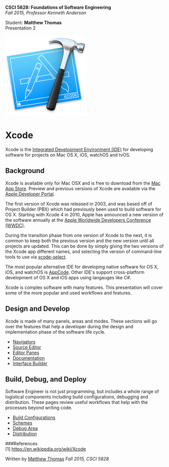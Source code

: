 **CSCI 5828: Foundations of Software Engineering**  
*Fall 2015, Professor Kenneth Anderson*

Student: **Matthew Thomas**  
Presentation 2  

![images/xcode-icon.png](images/xcode-icon.png)  
# Xcode

Xcode is the [Integrated Development Environment (IDE)](https://en.wikipedia.org/wiki/Integrated_development_environment) for developing software for projects on Mac OS X, iOS, watchOS and tvOS.

## Background  
Xcode is available only for Mac OSX and is free to download from the [Mac App Store](http://www.apple.com/osx/apps/app-store/). Preview and previous versions of Xcode are available via the [Apple Developer Portal](https://developer.apple.com).

The first version of Xcode was released in 2003, and was based off of Project Builder (PBX) which had previously been used to build software for OS X. Starting with Xcode 4 in 2010, Apple has announced a new version of the software annually at the [Apple Worldwide Developers Conference (WWDC)](https://developer.apple.com/wwdc/).  

During the transition phase from one version of Xcode to the next, it is common to keep both the previous version and the new version until all projects are updated. This can be done by simply giving the two versions of the Xcode app different names, and selecting the version of command-line tools to use via [xcode-select](https://developer.apple.com/library/mac/documentation/Darwin/Reference/ManPages/man1/xcode-select.1.html).  

The most popular alternative IDE for developing native software for OS X, iOS, and watchOS is [AppCode](https://www.jetbrains.com/objc/). Other IDE's support cross-platform development of OS X and iOS apps using langauges like C#.  

Xcode is complex software with many features. This presentation will cover some of the more popular and used workflows and features.  

## Design and Develop  
Xcode is made of many panels, areas and modes. These sections will go over the features that help a developer during the design and implementation phase of the software life cycle.  
* [Navigators](develop-navigators.md)  
* [Source Editor](source-editor.md)  
* [Editor Panes](editors.md)  
* [Documentation](documentation.md)  
* [Interface Builder](interface-builder.md)  

## Build, Debug, and Deploy  
Software Engineer is not just programming, but includes a whole range of logistical components including build configurations, debugging and distribution. These pages review useful workflows that help with the processes beyond writing code.  
* [Build Configurations](build-configurations.md)  
* [Schemes](schemes.md)  
* [Debug Area](area-debug.md)  
* [Distribution](distribute.md)  

###References  
[1] https://en.wikipedia.org/wiki/Xcode  

Written by [Matthew Thomas](mailto:matt@bocosoft.net)
*Fall 2015, CSCI 5828*
